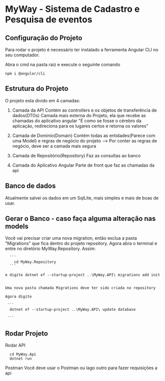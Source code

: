 # MyWay - Sistema de Cadastro e Pesquisa de eventos


## Configuração do Projeto

Para rodar o projeto é necessário ter instalado a ferramenta Angular CLI no seu computador.

Abra o cmd na pasta raiz e execute o seguinte comando 
```
npm i @angular/cli

```

## Estrutura do Projeto

O projeto esta divido em 4 camadas:

  1. Camada da API
      Contém as controllers e os objetos de transferência de dados(DTOs)
      Camada mais externa do Projeto, ela que recebe as chamadas do aplicativo angular
      "É como se fosse o cérebro da aplicação, redireciona para os lugares certos e retorna os valores"
      
  2. Camada de Dominío(Domain)
      Contém todas as entidades(Parece com uma Model) e regras de negócio do projeto --> Por conter as regras de negócio, deve ser a camada mais segura
      
  3. Camada de Repositório(Repository)
      Faz as consultas ao banco
      
  4. Camada do Aplicativo Angular
      Parte de front que faz as chamadas da api
      
## Banco de dados

  Atualmente salvei os dados em um SqlLite, mais simples e mais de boas de usar. 
  
## Gerar o Banco - caso faça alguma alteração nas models
  
  Você vai precisar criar uma nova migration, então exclua a pasta "Migrations" que fica dentro do projeto repository. Agora abra o terminal e entre no diretório MyWay.Repository. Assim: 
  
      ```
        cd MyWay.Repository
      ```
        
    e digite dotnet ef --startup-project ..\MyWay.API\ migrations add init 

    
    Uma nova pasta chamada Migrations deve ter sido criada no repository
    
    Agora digite
    
     ```
      dotnet ef --startup-project ..\MyWay.API\ update database 
    
     ```
     
## Rodar Projeto

Rodar API
  ```
    cd MyWay.Api
    dotnet run
  ```
  
 Postman
    Você deve usar o Postman ou lago outro para fazer requisições a api 
    
    
    
